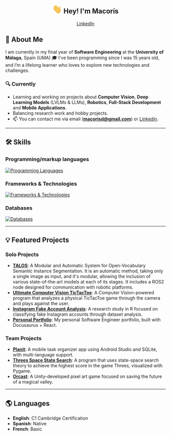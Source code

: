 <h2 align="center">
  <span>
    <img src="https://raw.githubusercontent.com/ABSphreak/ABSphreak/master/gifs/Hi.gif" width="30px">
  </span>
  Hey! I'm Macorís
</h2>


</h2>

<p align="center">
  <a href="https://www.linkedin.com/in/macorisd/" target="_blank">LinkedIn</a>
</p>

## 🌟 About Me
I am currently in my final year of **Software Engineering** at the **University of Málaga**, Spain (UMA) 🎓
I've been programming since I was 15 years old, and I’m a lifelong learner who loves to explore new technologies and challenges.

### 🔍 Currently
- Learning and working on projects about **Computer Vision**, **Deep Learning Models** (LVLMs & LLMs), **Robotics**, **Full-Stack Development** and **Mobile Applications**.
- Balancing research work and hobby projects.
- 📫 You can contact me via email (**[macorisd@gmail.com](mailto:macorisd@gmail.com)**) or [Linkedin](https://www.linkedin.com/in/macorisd/).

---

## 🛠️ Skills
### Programming/markup languages
[![Programming Languages](https://skillicons.dev/icons?i=java,python,c,cpp,cs,js,html,css,haskell,r)](https://skillicons.dev)

### Frameworks & Technologies
[![Frameworks & Technologies](https://skillicons.dev/icons?i=fastapi,spring,opencv,ros,nodejs,react,vite,bootstrap,dotnet,androidstudio,docker,unity,vercel,arduino)](https://skillicons.dev)

### Databases
[![Databases](https://skillicons.dev/icons?i=mysql,mongodb,sqlite)](https://skillicons.dev)

---

## 💡 Featured Projects
### Solo Projects
- **[TALOS](https://github.com/macorisd/TALOS)**: A Modular and Automatic System for Open-Vocabulary Semantic Instance Segmentation. It is an automatic method, taking only a single image as input, and it's modular, allowing the inclusion of various state-of-the-art models at each of its stages. It includes a ROS2 node designed for communication with robotic platforms.
- **[Ultimate Computer Vision TicTacToe](https://github.com/macorisd/U-CV-TTT)**: A Computer Vision-powered program that analyzes a physical TicTacToe game through the camera and plays against the user.
- **[Instagram Fake Account Analysis](https://github.com/macorisd/instagram-fake-account-analysis)**: A research study in R focused on classifying fake Instagram accounts through dataset analysis.
- **[Personal Portfolio](https://github.com/macorisd/portfolio)**: My personal Software Engineer portfolio, built with Docusaurus + React.


### Team Projects
- **[Planit](https://github.com/macorisd/planit)**: A mobile task organizer app using Android Studio and SQLite, with multi-language support.
- **[Threes Space State Search](https://github.com/macorisd/threes-space-state-search)**: A program that uses state-space search theory to achieve the highest score in the game Threes, visualized with Pygame.
- **[Orcast](https://www.yellowbeavers.com/)**: A Unity-developed pixel art game focused on saving the future of a magical valley. 

---

## 🌎 Languages
- **English**: C1 Cambridge Certification
- **Spanish**: Native  
- **French**: Basic  
